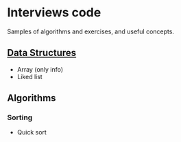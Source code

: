 # Interviews code
Samples of algorithms and exercises, and useful concepts.

## [Data Structures](./data-structures.md)

* Array (only info)
* Liked list

## Algorithms

### Sorting

* Quick sort


